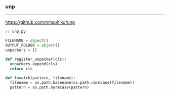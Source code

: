 ### unp
---
https://github.com/mitsuhiko/unp

```py
// unp.py

FILENAME = object()
OUTPUT_FOLDER = object()
unpackers = []

def register_unpacker(cls):
  unpackers.append(cls)
  return cls
  
def fnmatch(pattern, filename):
  filename = os.path.basename(os.path.normcase(filename))
  pattern = os.path.normcase(pattern)

```

```
```

```
```



